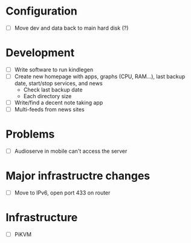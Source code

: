 # Configuration

- [ ] Move dev and data back to main hard disk (?)

# Development

- [ ] Write software to run kindlegen
- [ ] Create new homepage with apps, graphs (CPU, RAM...), last backup date, start/stop services, and news
  - Check last backup date
  - Each directory size
- [ ] Write/find a decent note taking app
- [ ] Multi-feeds from news sites

# Problems

- [ ] Audioserve in mobile can't access the server

# Major infrastructre changes

- [ ] Move to IPv6, open port 433 on router

# Infrastructure

- [ ] PiKVM
